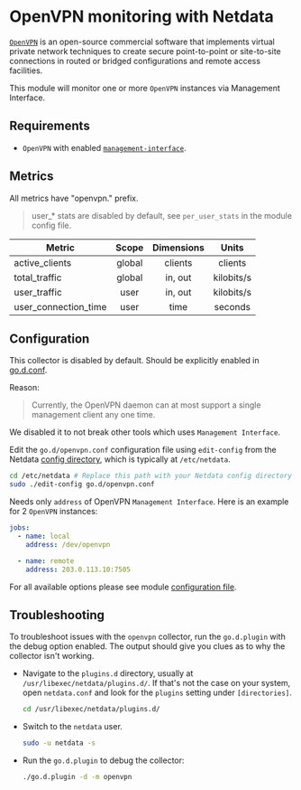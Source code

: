 <!--
title: "OpenVPN monitoring with Netdata"
description: "Monitor the health and performance of OpenVPN servers with zero configuration, per-second metric granularity, and interactive visualizations."
custom_edit_url: "https://github.com/netdata/go.d.plugin/edit/master/modules/openvpn/README.md"
sidebar_label: "OpenVPN"
learn_status: "Published"
learn_topic_type: "References"
learn_rel_path: "Integrations/Monitor/Networking"
-->

# OpenVPN monitoring with Netdata

[`OpenVPN`](https://openvpn.net/) is an open-source commercial software that implements virtual private network
techniques to create secure point-to-point or site-to-site connections in routed or bridged configurations and remote
access facilities.

This module will monitor one or more `OpenVPN` instances via Management Interface.

## Requirements

- `OpenVPN` with enabled [`management-interface`](https://openvpn.net/community-resources/management-interface/).

## Metrics

All metrics have "openvpn." prefix.

> user_* stats are disabled by default, see `per_user_stats` in the module config file.

| Metric               | Scope  | Dimensions |   Units    |
|----------------------|:------:|:----------:|:----------:|
| active_clients       | global |  clients   |  clients   |
| total_traffic        | global |  in, out   | kilobits/s |
| user_traffic         |  user  |  in, out   | kilobits/s |
| user_connection_time |  user  |    time    |  seconds   |

## Configuration

This collector is disabled by default. Should be explicitly enabled
in [go.d.conf](https://github.com/netdata/go.d.plugin/blob/master/config/go.d.conf).

Reason:
> Currently, the OpenVPN daemon can at most support a single management client any one time.

We disabled it to not break other tools which uses `Management Interface`.

Edit the `go.d/openvpn.conf` configuration file using `edit-config` from the
Netdata [config directory](https://learn.netdata.cloud/docs/configure/nodes), which is typically at `/etc/netdata`.

```bash
cd /etc/netdata # Replace this path with your Netdata config directory
sudo ./edit-config go.d/openvpn.conf
```

Needs only `address` of OpenVPN `Management Interface`. Here is an example for 2 `OpenVPN` instances:

```yaml
jobs:
  - name: local
    address: /dev/openvpn

  - name: remote
    address: 203.0.113.10:7505
```

For all available options please see
module [configuration file](https://github.com/netdata/go.d.plugin/blob/master/config/go.d/openvpn.conf).

## Troubleshooting

To troubleshoot issues with the `openvpn` collector, run the `go.d.plugin` with the debug option enabled. The output
should give you clues as to why the collector isn't working.

- Navigate to the `plugins.d` directory, usually at `/usr/libexec/netdata/plugins.d/`. If that's not the case on
  your system, open `netdata.conf` and look for the `plugins` setting under `[directories]`.

  ```bash
  cd /usr/libexec/netdata/plugins.d/
  ```

- Switch to the `netdata` user.

  ```bash
  sudo -u netdata -s
  ```

- Run the `go.d.plugin` to debug the collector:

  ```bash
  ./go.d.plugin -d -m openvpn
  ```
